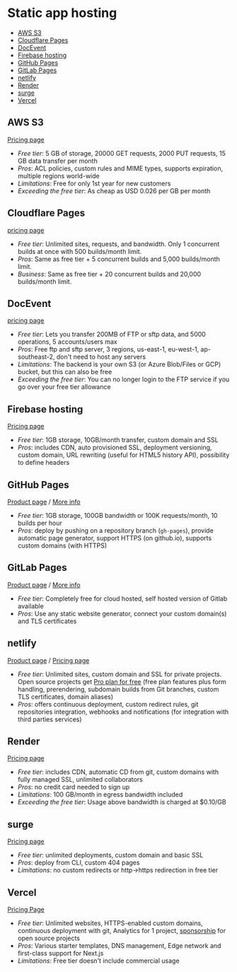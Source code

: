 # Static app hosting

<!-- TOC depthfrom:2 -->

- [AWS S3](#aws-s3)
- [Cloudflare Pages](#cloudflare-pages)
- [DocEvent](#docevent)
- [Firebase hosting](#firebase-hosting)
- [GitHub Pages](#github-pages)
- [GitLab Pages](#gitlab-pages)
- [netlify](#netlify)
- [Render](#render)
- [surge](#surge)
- [Vercel](#vercel)

<!-- /TOC -->

## AWS S3

[Pricing page](https://aws.amazon.com/s3/pricing/)

* *Free tier*: 5 GB of storage, 20000 GET requests, 2000 PUT requests, 15 GB data transfer per month
* *Pros*: ACL policies, custom rules and MIME types, supports expiration, multiple regions world-wide
* *Limitations*: Free for only 1st year for new customers
* *Exceeding the free tier*: As cheap as USD 0.026 per GB per month

## Cloudflare Pages

[pricing page](https://pages.cloudflare.com)

* *Free tier*: Unlimited sites, requests, and bandwidth. Only 1 concurrent builds at once with 500 builds/month limit.
* *Pros*: Same as free tier + 5 concurrent builds and 5,000 builds/month limit.
* *Business*: Same as free tier + 20 concurrent builds and 20,000 builds/month limit.

## DocEvent

[pricing page](https://docevent.io/pricing/)

* *Free tier*: Lets you transfer 200MB of FTP or sftp data, and 5000 operations, 5 accounts/users max
* *Pros*: Free ftp and sftp server, 3 regions, us-east-1, eu-west-1, ap-southeast-2, don't need to host any servers
* *Limitations*: The backend is your own S3 (or Azure Blob/Files or GCP) bucket, but this can also be free
* *Exceeding the free tier*: You can no longer login to the FTP service if you go over your free tier allowance

## Firebase hosting

[Pricing page](https://firebase.google.com/pricing/)

* *Free tier*: 1GB storage, 10GB/month transfer, custom domain and SSL
* *Pros*: includes CDN, auto provisioned SSL, deployment versioning, custom domain, URL rewriting (useful for HTML5 history API), possibility to define headers

## GitHub Pages

[Product page](https://pages.github.com/) / [More info](https://help.github.com/articles/what-is-github-pages/)

* *Free tier*: 1GB storage, 100GB bandwidth or 100K requests/month, 10 builds per hour
* *Pros*: deploy by pushing on a repository branch (`gh-pages`), provide automatic page generator, support HTTPS (on github.io), supports custom domains (with HTTPS)

## GitLab Pages

[Product page](https://pages.gitlab.io/) / [More info](https://about.gitlab.com/2016/04/07/gitlab-pages-setup/)

* *Free tier*: Completely free for cloud hosted, self hosted version of Gitlab available
* *Pros*: Use any static website generator, connect your custom domain(s) and TLS certificates

## netlify

[Product page](https://www.netlify.com/features) / [Pricing page](https://www.netlify.com/pricing/)

* *Free tier*: Unlimited sites, custom domain and SSL for private projects. Open source projects get [Pro plan for free](https://www.netlify.com/blog/2016/07/28/netlifys-pro-plan-now-free-for-open-source-projects/) (free plan features plus form handling, prerendering, subdomain builds from Git branches, custom TLS certificates, domain aliases)
* *Pros*: offers continuous deployment, custom redirect rules, git repositories integration, webhooks and notifications (for integration with third parties services)


## Render

[Pricing page](https://render.com/pricing)

* *Free tier*: includes CDN, automatic CD from git, custom domains with fully managed SSL, unlimited collaborators
* *Pros*: no credit card needed to sign up
* *Limitations*: 100 GB/month in egress bandwidth included
* *Exceeding the free tier*: Usage above bandwidth is charged at $0.10/GB


## surge

[Pricing page](http://surge.sh/pricing)

* *Free tier*: unlimited deployments, custom domain and basic SSL
* *Pros*: deploy from CLI, custom 404 pages
* *Limitations*: no custom redirects or http->https redirection in free tier


## Vercel

[Pricing Page](https://vercel.com/pricing)

* *Free tier*: Unlimited websites, HTTPS-enabled custom domains, continuous deployment with git, Analytics for 1 project, [sponsorship](https://vercel.com/support/articles/can-vercel-sponsor-my-open-source-project) for open source projects
* *Pros*: Various starter templates, DNS management, Edge network and first-class support for Next.js
* *Limitations*: Free tier doesn't include commercial usage
